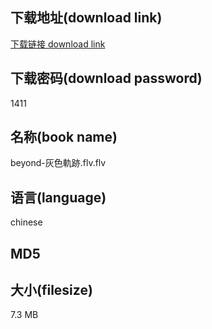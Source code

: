 ## 下载地址(download link)
[下载链接 download link](https://tutu365.netlify.app/?s=beyond-%E7%81%B0%E8%89%B2%E8%BB%8C%E8%B7%A1.flv)

## 下载密码(download password)
1411

## 名称(book name)
beyond-灰色軌跡.flv.flv

## 语言(language)
chinese

## MD5


## 大小(filesize)
7.3 MB
